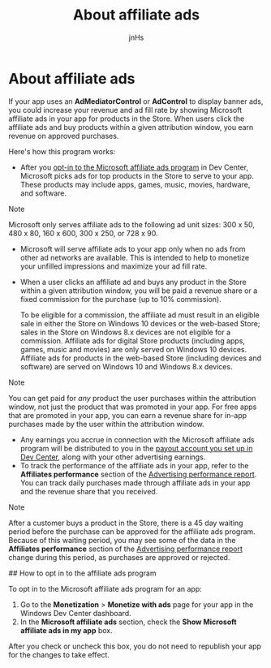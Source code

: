﻿---
author: jnHs
Description: If your app uses an AdMediatorControl or AdControl to display banner ads, you could increase your ad fill rate and revenue by showing Microsoft affiliate ads in your app.
title: About affiliate ads
ms.assetid: 7B5478FB-7E68-4956-82EF-B43C2873E3EF
ms.author: wdg-dev-content
ms.date: 06/19/2017
ms.topic: article
ms.prod: windows
ms.technology: uwp
keywords: windows 10, uwp
---

# About affiliate ads

If your app uses an **AdMediatorControl** or **AdControl** to display banner ads, you could increase your revenue and ad fill rate by showing Microsoft affiliate ads in your app for products in the Store. When users click the affiliate ads and buy products within a given attribution window, you earn revenue on approved purchases.

Here's how this program works:

* After you [opt-in to the Microsoft affiliate ads program](#opt-in) in Dev Center, Microsoft picks ads for top products in the Store to serve to your app. These products may include apps, games, music, movies, hardware, and software.

 > [!NOTE]
 > Microsoft only serves affiliate ads to the following ad unit sizes: 300 x 50, 480 x 80, 160 x 600, 300 x 250, or 728 x 90.

* Microsoft will serve affiliate ads to your app only when no ads from other ad networks are available. This is intended to help to monetize your unfilled impressions and maximize your ad fill rate.
* When a user clicks an affiliate ad and buys any product in the Store within a given attribution window, you will be paid a revenue share or a fixed commission for the purchase (up to 10% commission).

  To be eligible for a commission, the affiliate ad must result in an eligible sale in either the Store on Windows 10 devices or the web-based Store; sales in the Store on Windows 8.x devices are not eligible for a commission. Affiliate ads for digital Store products (including apps, games, music and movies) are only served on Windows 10 devices. Affiliate ads for products in the web-based Store (including devices and software) are served on Windows 10 and Windows 8.x devices.

 > [!NOTE]
 > You can get paid for *any* product the user purchases within the attribution window, not just the product that was promoted in your app. For free apps that are promoted in your app, you can earn a revenue share for in-app purchases made by the user within the attribution window.

* Any earnings you accrue in connection with the Microsoft affiliate ads program will be distributed to you in the [payout account you set up in Dev Center](setting-up-your-payout-account-and-tax-forms.md), along with your other advertising earnings.
* To track the performance of the affiliate ads in your app, refer to the **Affiliates performance** section of the [Advertising performance report](advertising-performance-report.md). You can track daily purchases made through affiliate ads in your app and the revenue share that you received.  

 > [!NOTE]
 > After a customer buys a product in the Store, there is a 45 day waiting period before the purchase can be approved for the affiliate ads program. Because of this waiting period, you may see some of the data in the **Affiliates performance** section of the [Advertising performance report](advertising-performance-report.md) change during this period, as purchases are approved or rejected.

<span id="opt-in" />
## How to opt in to the affiliate ads program

To opt in to the Microsoft affiliate ads program for an app:

1. Go to the **Monetization** &gt; **Monetize with ads** page for your app in the Windows Dev Center dashboard.
2. In the **Microsoft affiliate ads** section, check the **Show Microsoft affiliate ads in my app** box.

After you check or uncheck this box, you do not need to republish your app for the changes to take effect.

